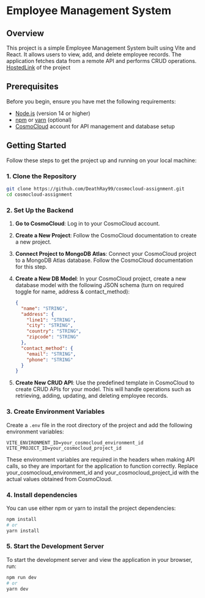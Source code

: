 # Employee Management System

## Overview

This project is a simple Employee Management System built using Vite and React. It allows users to view, add, and delete employee records. The application fetches data from a remote API and performs CRUD operations.
[HostedLink](https://cosmocloud-assignment-henna.vercel.app/) of the project

## Prerequisites

Before you begin, ensure you have met the following requirements:

- [Node.js](https://nodejs.org/) (version 14 or higher)
- [npm](https://www.npmjs.com/get-npm) or [yarn](https://classic.yarnpkg.com/en/docs/install/) (optional)
- [CosmoCloud](https://cosmocloud.io/) account for API management and database setup

## Getting Started

Follow these steps to get the project up and running on your local machine:

### 1. Clone the Repository

   ```bash
   git clone https://github.com/DeathRay99/cosmocloud-assignment.git
   cd cosmocloud-assignment
   ```
### 2. Set Up the Backend

1. **Go to CosmoCloud**: Log in to your CosmoCloud account.

2. **Create a New Project**: Follow the CosmoCloud documentation to create a new project.

3. **Connect Project to MongoDB Atlas**: Connect your CosmoCloud project to a MongoDB Atlas database. Follow the CosmoCloud documentation for this step.

4. **Create a New DB Model**: In your CosmoCloud project, create a new database model with the following JSON schema (turn on required toggle for name, address & contact_method):

    ```json
    {
      "name": "STRING",
      "address": {
        "line1": "STRING",
        "city": "STRING",
        "country": "STRING",
        "zipcode": "STRING"
      },
      "contact_method": {
        "email": "STRING",
        "phone": "STRING"
      }
    }
    ```

5. **Create New CRUD API**: Use the predefined template in CosmoCloud to create CRUD APIs for your model. This will handle operations such as retrieving, adding, updating, and deleting employee records.

### 3. Create Environment Variables

Create a `.env` file in the root directory of the project and add the following environment variables:

```env
VITE_ENVIRONMENT_ID=your_cosmocloud_environment_id
VITE_PROJECT_ID=your_cosmocloud_project_id
```
These environment variables are required in the headers when making API calls, so they are important for the application to function correctly. Replace your_cosmocloud_environment_id and your_cosmocloud_project_id with the actual values obtained from CosmoCloud.

### 4. Install dependencies

You can use either npm or yarn to install the project dependencies:

```bash
npm install
# or
yarn install
```
### 5. Start the Development Server

To start the development server and view the application in your browser, run:

```bash
npm run dev
# or
yarn dev
```



